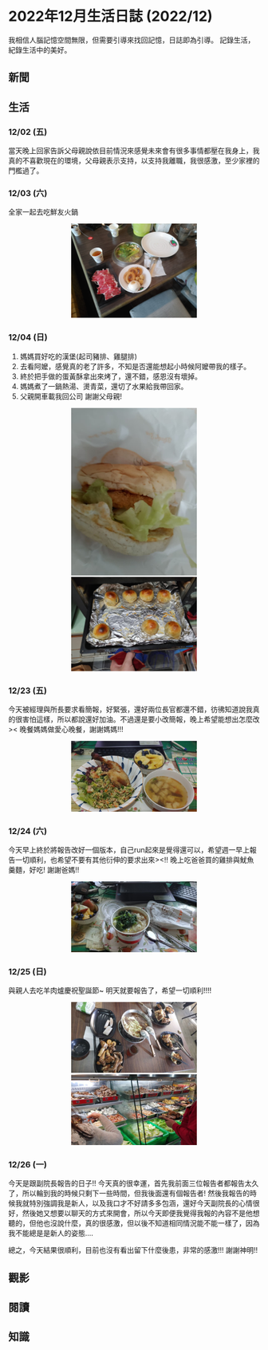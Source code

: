 # 2022年12月生活日誌 (2022/12)


我相信人腦記憶空間無限，但需要引導來找回記憶，日誌即為引導。
記錄生活，紀錄生活中的美好。

<!--more-->
## 新聞

## 生活
### 12/02 (五)
當天晚上回家告訴父母親說依目前情況來感覺未來會有很多事情都壓在我身上，我真的不喜歡現在的環境，父母親表示支持，以支持我離職，我很感激，至少家裡的門檻過了。

### 12/03 (六)
全家一起去吃鮮友火鍋
<div style="text-align: center">
    <img src="/images/日常與紀錄/12月生活紀錄/20221203_鮮友火鍋.jpg" width="50%"/>
</div>

### 12/04 (日)
1. 媽媽買好吃的漢堡(起司豬排、雞腿排)
2. 去看阿嬤，感覺真的老了許多，不知是否還能想起小時候阿嬤帶我的樣子。
3. 終於把手做的蛋黃酥拿出來烤了，還不錯，感恩沒有壞掉。
4. 媽媽煮了一鍋熱湯、燙青菜，還切了水果給我帶回家。
5. 父親開車載我回公司
謝謝父母親!
<div style="text-align: center">
    <img src="/images/日常與紀錄/12月生活紀錄/20221204_好吃的漢堡.jpg" width="50%"/>
</div>
<div style="text-align: center">
    <img src="/images/日常與紀錄/12月生活紀錄/20221204_手做的蛋黃酥.jpg" width="50%"/>
</div>

### 12/23 (五)
今天被經理與所長要求看簡報，好緊張，還好兩位長官都還不錯，彷彿知道說我真的很害怕這樣，所以都說還好加油。不過還是要小改簡報，晚上希望能想出怎麼改><
晚餐媽媽做愛心晚餐，謝謝媽媽!!!
<div style="text-align: center">
    <img src="/images/日常與紀錄/12月生活紀錄/20221223_媽媽的愛心晚餐.jpg" width="50%"/>
</div>

### 12/24 (六)
今天早上終於將報告改好一個版本，自己run起來是覺得還可以，希望週一早上報告一切順利，也希望不要有其他衍伸的要求出來><!! 
晚上吃爸爸買的雞排與魷魚羹麵，好吃! 謝謝爸媽!!
<div style="text-align: center">
    <img src="/images/日常與紀錄/12月生活紀錄/20221224_好吃的魷魚羹麵與雞排.jpg" width="50%"/>
</div>

### 12/25 (日)
與親人去吃羊肉爐慶祝聖誕節~
明天就要報告了，希望一切順利!!!!
<div style="text-align: center">
    <img src="/images/日常與紀錄/12月生活紀錄/20221225_親人聚餐-羊肉爐5.jpg" width="50%"/>
</div>
<div style="text-align: center">
    <img src="/images/日常與紀錄/12月生活紀錄/20221225_親人聚餐-羊肉爐3.jpg" width="50%"/>
</div>

### 12/26 (一)
今天是跟副院長報告的日子!! 今天真的很幸運，首先我前面三位報告者都報告太久了，所以輪到我的時候只剩下一些時間，但我後面還有個報告者! 然後我報告的時候我就特別強調我是新人，以及我口才不好請多多包涵，還好今天副院長的心情很好，然後她又想要以聊天的方式來開會，所以今天即便我覺得我報的內容不是他想聽的，但他也沒說什麼，真的很感激，但以後不知道相同情況能不能一樣了，因為我不能總是是新人的姿態....

總之，今天結果很順利，目前也沒有看出留下什麼後患，非常的感激!!! 謝謝神明!!

## 觀影

## 閱讀

## 知識

